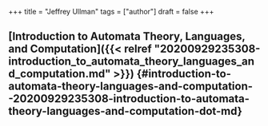 +++
title = "Jeffrey Ullman"
tags = ["author"]
draft = false
+++

## [Introduction to Automata Theory, Languages, and Computation]({{< relref "20200929235308-introduction_to_automata_theory_languages_and_computation.md" >}}) {#introduction-to-automata-theory-languages-and-computation--20200929235308-introduction-to-automata-theory-languages-and-computation-dot-md}
